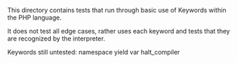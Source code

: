 This directory contains tests that run through basic use of Keywords within the PHP language.

It does not test all edge cases, rather uses each keyword and tests that they are recognized by the interpreter.

Keywords still untested:
namespace
yield
var
halt_compiler
